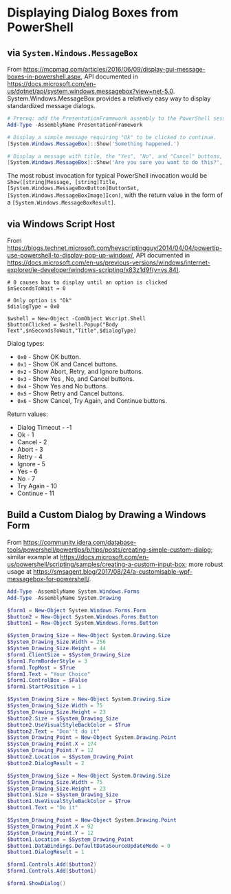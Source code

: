 # Displaying Dialog Boxes from PowerShell

## via `System.Windows.MessageBox`
From https://mcpmag.com/articles/2016/06/09/display-gui-message-boxes-in-powershell.aspx, API documented in https://docs.microsoft.com/en-us/dotnet/api/system.windows.messagebox?view=net-5.0.
System.Windows.MessageBox provides a relatively easy way to display standardized message dialogs.

``` PowerShell
# Prereq: add the PresentationFramework assembly to the PowerShell session
Add-Type -AssemblyName PresentationFramework

# Display a simple message requiring "Ok" to be clicked to continue.
[System.Windows.MessageBox]::Show('Something happened.')

# Display a message with title, the "Yes", "No", and "Cancel" buttons, and the error icon
[System.Windows.MessageBox]::Show('Are you sure you want to do this?','Decide','YesNoCancel','Error')
```

The most robust invocation for typical PowerShell invocation would be `Show([string]Message, [string]Title, [System.Windows.MessageBoxButton]ButtonSet, [System.Windows.MessageBoxImage]Icon)`, with the return value in the form of a `[System.Windows.MessageBoxResult]`.

## via Windows Script Host
From https://blogs.technet.microsoft.com/heyscriptingguy/2014/04/04/powertip-use-powershell-to-display-pop-up-window/, API documented in https://docs.microsoft.com/en-us/previous-versions/windows/internet-explorer/ie-developer/windows-scripting/x83z1d9f(v=vs.84).

```
# 0 causes box to display until an option is clicked
$nSecondsToWait = 0

# Only option is "Ok"
$dialogType = 0x0

$wshell = New-Object -ComObject Wscript.Shell
$buttonClicked = $wshell.Popup("Body Text",$nSecondsToWait,"Title",$dialogType)
```

Dialog types:

* `0x0` - Show OK button.
* `0x1` - Show OK and Cancel buttons.
* `0x2` - Show Abort, Retry, and Ignore buttons.
* `0x3` - Show Yes , No, and Cancel buttons.
* `0x4` - Show Yes and No  buttons.
* `0x5` - Show Retry and Cancel buttons.
* `0x6` - Show Cancel, Try Again, and Continue buttons.

Return values:

* Dialog Timeout - -1
* Ok - 1
* Cancel - 2
* Abort - 3
* Retry - 4
* Ignore - 5
* Yes - 6
* No - 7
* Try Again - 10
* Continue - 11



## Build a Custom Dialog by Drawing a Windows Form
From https://community.idera.com/database-tools/powershell/powertips/b/tips/posts/creating-simple-custom-dialog; similar example at https://docs.microsoft.com/en-us/powershell/scripting/samples/creating-a-custom-input-box; more robust usage at https://smsagent.blog/2017/08/24/a-customisable-wpf-messagebox-for-powershell/. 

``` PowerShell
Add-Type -AssemblyName System.Windows.Forms
Add-Type -AssemblyName System.Drawing

$form1 = New-Object System.Windows.Forms.Form
$button2 = New-Object System.Windows.Forms.Button
$button1 = New-Object System.Windows.Forms.Button

$System_Drawing_Size = New-Object System.Drawing.Size
$System_Drawing_Size.Width = 256
$System_Drawing_Size.Height = 44
$form1.ClientSize = $System_Drawing_Size
$form1.FormBorderStyle = 3
$form1.TopMost = $True
$form1.Text = "Your Choice"
$form1.ControlBox = $False
$form1.StartPosition = 1

$System_Drawing_Size = New-Object System.Drawing.Size
$System_Drawing_Size.Width = 75
$System_Drawing_Size.Height = 23
$button2.Size = $System_Drawing_Size
$button2.UseVisualStyleBackColor = $True
$button2.Text = "Don''t do it"
$System_Drawing_Point = New-Object System.Drawing.Point
$System_Drawing_Point.X = 174
$System_Drawing_Point.Y = 12
$button2.Location = $System_Drawing_Point
$button2.DialogResult = 2

$System_Drawing_Size = New-Object System.Drawing.Size
$System_Drawing_Size.Width = 75
$System_Drawing_Size.Height = 23
$button1.Size = $System_Drawing_Size
$button1.UseVisualStyleBackColor = $True
$button1.Text = "Do it"

$System_Drawing_Point = New-Object System.Drawing.Point
$System_Drawing_Point.X = 92
$System_Drawing_Point.Y = 12
$button1.Location = $System_Drawing_Point
$button1.DataBindings.DefaultDataSourceUpdateMode = 0
$button1.DialogResult = 1

$form1.Controls.Add($button2)
$form1.Controls.Add($button1)

$form1.ShowDialog()
```
